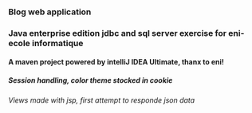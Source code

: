 ### Blog web application
### Java enterprise edition jdbc and sql server exercise for eni-ecole informatique

#### A maven project powered by intelliJ IDEA Ultimate, thanx to eni!
##### Session handling, color theme stocked in cookie
###### Views made with jsp, first attempt to responde json data  
